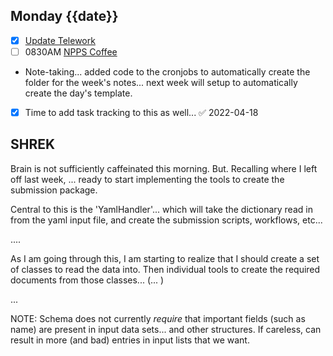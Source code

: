 ## Monday {{date}}

- [x] [Update Telework](https://docs.google.com/spreadsheets/d/16AZZBiKL1s6eGgH2KFiJPnD8-TjRsC0HYy4Qdmbr358/edit#gid=0)
- [ ] 0830AM [NPPS Coffee](https://bnl.zoomgov.com/j/16157150845?pwd=NXNqTi9ZWEFBKzYwRXQ5U3NXU1dBZz09)

- Note-taking... added code to the cronjobs to automatically create the folder for the week's notes... next week will setup to automatically create the day's template.
- [x] Time to add task tracking to this as well... ✅ 2022-04-18

SHREK
---
Brain is not sufficiently caffeinated this morning.  But.  Recalling where I left off last week, ... ready to start implementing the tools to create the submission package.

Central to this is the 'YamlHandler'... which will take the dictionary read in from the yaml input file, and create the submission scripts, workflows, etc...

....

As I am going through this, I am starting to realize that I should create a set of classes to read the data into.   Then individual tools to create the required documents from those classes... (... )

...

NOTE:  Schema does not currently *require* that important fields (such as name) are present in input data sets... and other structures.  If careless, can result in more (and bad) entries in input lists that we want.  